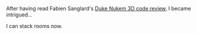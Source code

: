 After having read Fabien Sanglard's [Duke Nukem 3D code review](http://fabiensanglard.net/duke3d/), I became intrigued...

I can stack rooms now.
